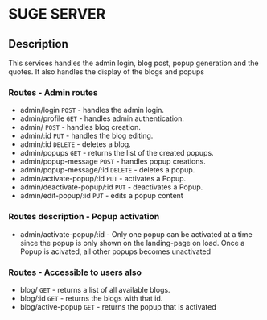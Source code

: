 # SUGE SERVER

## Description

This services handles the admin login, blog post, popup generation and the quotes. It also handles the display of the blogs and popups

### Routes - Admin routes
 * admin/login `POST` - handles the admin login.
 * admin/profile `GET` - handles admin authentication.
 * admin/ `POST` - handles blog creation.
 * admin/:id `PUT` - handles the blog editing.
 * admin/:id `DELETE` - deletes a blog.
 * admin/popups `GET` - returns the list of the created popups.
 * admin/popup-message `POST` - handles popup creations.
 * admin/popup-message/:id `DELETE` - deletes a popup.
 * admin/activate-popup/:id `PUT` - activates a Popup.
 * admin/deactivate-popup/:id `PUT` - deactivates a Popup.
 * admin/edit-popup/:id `PUT` - edits a popup content

### Routes description - Popup activation
 * admin/activate-popup/:id - Only one popup can be activated at a time since the popup is only shown on the landing-page on load. Once a Popup is acivated, all other popups becomes unactivated


### Routes - Accessible to users also
 * blog/ `GET` - returns a list of all available blogs.
 * blog/:id `GET` - returns the blogs with that id.
 * blog/active-popup `GET` - returns the popup that is activated